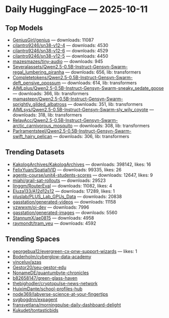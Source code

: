 # Daily HuggingFace — 2025-10-11


## Top Models
- [GeniusGirl/genius](https://huggingface.co/GeniusGirl/genius) — downloads: 11087
- [cilantro9246/sn38-v12-4](https://huggingface.co/cilantro9246/sn38-v12-4) — downloads: 4530
- [cilantro9246/sn38-v12-6](https://huggingface.co/cilantro9246/sn38-v12-6) — downloads: 4529
- [cilantro9246/sn38-v12-5](https://huggingface.co/cilantro9246/sn38-v12-5) — downloads: 4450
- [mazesmazes/tiny-audio](https://huggingface.co/mazesmazes/tiny-audio) — downloads: 945
- [Severalassets/Qwen2.5-0.5B-Instruct-Gensyn-Swarm-regal_lumbering_piranha](https://huggingface.co/Severalassets/Qwen2.5-0.5B-Instruct-Gensyn-Swarm-regal_lumbering_piranha) — downloads: 656, lib: transformers
- [Completetokens/Qwen2.5-0.5B-Instruct-Gensyn-Swarm-deft_pensive_opossum](https://huggingface.co/Completetokens/Qwen2.5-0.5B-Instruct-Gensyn-Swarm-deft_pensive_opossum) — downloads: 614, lib: transformers
- [AIMLplus/Qwen2.5-0.5B-Instruct-Gensyn-Swarm-sneaky_sedate_goose](https://huggingface.co/AIMLplus/Qwen2.5-0.5B-Instruct-Gensyn-Swarm-sneaky_sedate_goose) — downloads: 366, lib: transformers
- [mamastepn/Qwen2.5-0.5B-Instruct-Gensyn-Swarm-sprightly_gilded_albatross](https://huggingface.co/mamastepn/Qwen2.5-0.5B-Instruct-Gensyn-Swarm-sprightly_gilded_albatross) — downloads: 351, lib: transformers
- [AIMLsys/Qwen2.5-0.5B-Instruct-Gensyn-Swarm-sly_wily_coyote](https://huggingface.co/AIMLsys/Qwen2.5-0.5B-Instruct-Gensyn-Swarm-sly_wily_coyote) — downloads: 318, lib: transformers
- [RelayAcc/Qwen2.5-0.5B-Instruct-Gensyn-Swarm-arctic_carnivorous_mosquito](https://huggingface.co/RelayAcc/Qwen2.5-0.5B-Instruct-Gensyn-Swarm-arctic_carnivorous_mosquito) — downloads: 308, lib: transformers
- [Parlramentsteel/Qwen2.5-0.5B-Instruct-Gensyn-Swarm-swift_hairy_pelican](https://huggingface.co/Parlramentsteel/Qwen2.5-0.5B-Instruct-Gensyn-Swarm-swift_hairy_pelican) — downloads: 306, lib: transformers



## Trending Datasets
- [KakologArchives/KakologArchives](https://huggingface.co/KakologArchives/KakologArchives) — downloads: 398142, likes: 16
- [FelixYuan/SpatialVID](https://huggingface.co/FelixYuan/SpatialVID) — downloads: 99335, likes: 26
- [agents-course/unit4-students-scores](https://huggingface.co/agents-course/unit4-students-scores) — downloads: 12647, likes: 9
- [miahi/grail-sat-rollouts](https://huggingface.co/miahi/grail-sat-rollouts) — downloads: 29523
- [linggm/RouterEval](https://huggingface.co/linggm/RouterEval) — downloads: 11082, likes: 4
- [Eluza133/A12d12s12](https://huggingface.co/Eluza133/A12d12s12) — downloads: 17289, likes: 1
- [pluslab/PLUS_Lab_GPUs_Data](https://huggingface.co/pluslab/PLUS_Lab_GPUs_Data) — downloads: 20838
- [gasstation/generated-videos](https://huggingface.co/gasstation/generated-videos) — downloads: 11158
- [yzwwxm/oi-dev](https://huggingface.co/yzwwxm/oi-dev) — downloads: 7996
- [gasstation/generated-images](https://huggingface.co/gasstation/generated-images) — downloads: 5560
- [StannumX/ae0815](https://huggingface.co/StannumX/ae0815) — downloads: 4958
- [raymondt/tram_yeu](https://huggingface.co/raymondt/tram_yeu) — downloads: 4592



## Trending Spaces
- [georgebua12/evergreen-cx-pnw-support-wizards](https://huggingface.co/georgebua12/evergreen-cx-pnw-support-wizards) — likes: 1
- [Boderholm/cyberglow-data-academy](https://huggingface.co/Boderholm/cyberglow-data-academy)
- [vinceluv/azas](https://huggingface.co/vinceluv/azas)
- [Gestor20/seu-gestor-edu](https://huggingface.co/Gestor20/seu-gestor-edu)
- [NonameDE/quantumbyte-chronicles](https://huggingface.co/NonameDE/quantumbyte-chronicles)
- [b82658147/green-glass-haven](https://huggingface.co/b82658147/green-glass-haven)
- [thebighodler/cryptopulse-news-network](https://huggingface.co/thebighodler/cryptopulse-news-network)
- [HuiximDante/school-profiles-hub](https://huggingface.co/HuiximDante/school-profiles-hub)
- [node369/labverse-science-at-your-fingertips](https://huggingface.co/node369/labverse-science-at-your-fingertips)
- [svgbogdnn/expagent](https://huggingface.co/svgbogdnn/expagent)
- [fransvetlana/morningpulse-daily-dashboard-delight](https://huggingface.co/fransvetlana/morningpulse-daily-dashboard-delight)
- [Kukudet/tontasticbids](https://huggingface.co/Kukudet/tontasticbids)
